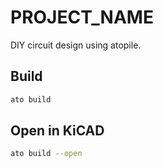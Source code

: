 # PROJECT_NAME

DIY circuit design using atopile.

## Build

```bash
ato build
```

## Open in KiCAD

```bash
ato build --open
```
